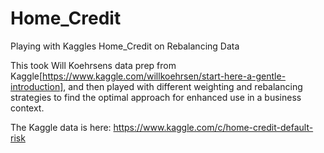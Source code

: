 # Home_Credit
Playing with Kaggles Home_Credit on Rebalancing Data

This took Will Koehrsens data prep from Kaggle[https://www.kaggle.com/willkoehrsen/start-here-a-gentle-introduction], and then played with different weighting and rebalancing strategies to find the optimal approach for enhanced use in a business context.

The Kaggle data is here: https://www.kaggle.com/c/home-credit-default-risk
